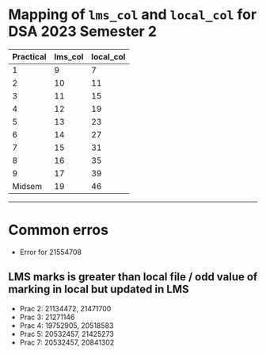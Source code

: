 # Mapping of `lms_col` and `local_col` for DSA 2023 Semester 2

Practical | lms_col | local_col
--------- | ------- | ---------
1 | 9 | 7
2 | 10 | 11
3 | 11 | 15
4 | 12 | 19
5 | 13 | 23
6 | 14 | 27
7 | 15 | 31
8 | 16 | 35
9 | 17 | 39
Midsem | 19 | 46
-------------

# Common erros
- Error for 21554708

## LMS marks is greater than local file / odd value of marking in local but updated in LMS
- Prac 2: 21134472, 21471700
- Prac 3: 21271146
- Prac 4: 19752905, 20518583
- Prac 5: 20532457, 21425273
- Prac 7: 20532457, 20841302